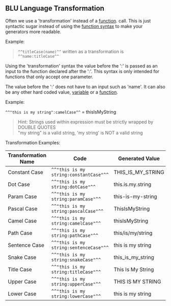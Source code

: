 ## BLU Language Transformation

Often we use a 'transformation' instead of a [function](documentation/blu-language/functions). call. This is 
just syntactic sugar instead of using the [function syntax](documentation/blu-language/functions) to make your 
generators more readable.

Example: 
 > ```^^titleCase(name)^^```  written as a transformation is  ```^^name:titleCase^^``` 

Using the 'transformation' syntax the value before the ':' is passed as an input
to the function declared after the ':'. This syntax is only intended for functions that only accept one parameter. 

The value before the ':' does not have to an input such as 'name'. It can
also be any other hard coded value, [variable](documentation/generator-config/variables) or a [function](documentation/blu-language/functions).

Example:   

```^^"this is my string":camelCase^^```  =  thisIsMyString


>   Hint: Strings used within expression must be strictly wrapped by DOUBLE QUOTES   
>   "my string" is a valid string, 'my string' is NOT a valid string         
                                                                             

Transformation Examples:

| Transformation Name | Code                                       | Generated Value   |
|---------------------|--------------------------------------------|-------------------|
| Constant Case       | ```^^"this is my string:constantCase"^^``` | THIS_IS_MY_STRING |
| Dot Case            | ```^^"this is my string:dotCase"^^```      | this.is.my.string |
| Param Case          | ```^^"this is my string:paramCase"^^```    | this-is-my-string |
| Pascal Case         | ```^^"this is my string:pascalCase"^^```   | ThisIsMyString    |
| Camel Case          | ```^^"this is my string:camelCase"^^```    | thisIsMyString    |
| Path Case           | ```^^"this is my string:pathCase"^^```     | this/is/my/string |
| Sentence Case       | ```^^"this is my string:sentenceCase"^^``` | this is my string |
| Snake Case          | ```^^"this is my string:snakeCase"^^```    | this_is_my_string |
| Title Case          | ```^^"this is my string:titleCase"^^```    | This Is My String |
| Upper Case          | ```^^"this is my string:upperCase"^^```    | THIS IS MY STRING |
| Lower Case          | ```^^"this is my string:lowerCase"^^```    | this is my string |
  
